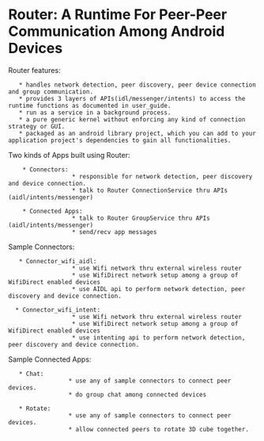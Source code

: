 Router: A Runtime For Peer-Peer Communication Among Android Devices
===================================================================

Router features:

       * handles network detection, peer discovery, peer device connection and group communication.
       * provides 3 layers of APIs(idl/messenger/intents) to access the runtime functions as documented in user_guide.
       * run as a service in a background process.
       * a pure generic kernel without enforcing any kind of connection strategy or GUI.
       * packaged as an android library project, which you can add to your application project's dependencies to gain all functionalities.
        

Two kinds of Apps built using Router:

        * Connectors: 
                      * responsible for network detection, peer discovery and device connection.
                      * talk to Router ConnectionService thru APIs (aidl/intents/messenger)

        * Connected Apps:
                      * talk to Router GroupService thru APIs (aidl/intents/messenger)
                      * send/recv app messages

Sample Connectors:

       * Connector_wifi_aidl:
                      * use Wifi network thru external wireless router
                      * use WifiDirect network setup among a group of WifiDirect enabled devices
                      * use AIDL api to perform network detection, peer discovery and device connection.

      * Connector_wifi_intent:
                      * use Wifi network thru external wireless router
                      * use WifiDirect network setup among a group of WifiDirect enabled devices
                      * use intenting api to perform network detection, peer discovery and device connection.

Sample Connected Apps:

       * Chat:
                     * use any of sample connectors to connect peer devices.
                     * do group chat among connected devices

       * Rotate:
                     * use any of sample connectors to connect peer devices.
                     * allow connected peers to rotate 3D cube together.

